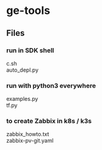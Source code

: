 # ge-tools

## Files

### run in SDK shell
c.sh  
auto_depl.py  

### run with python3 everywhere
examples.py  
tf.py  

### to create Zabbix in k8s / k3s
zabbix_howto.txt  
zabbix-pv-git.yaml
